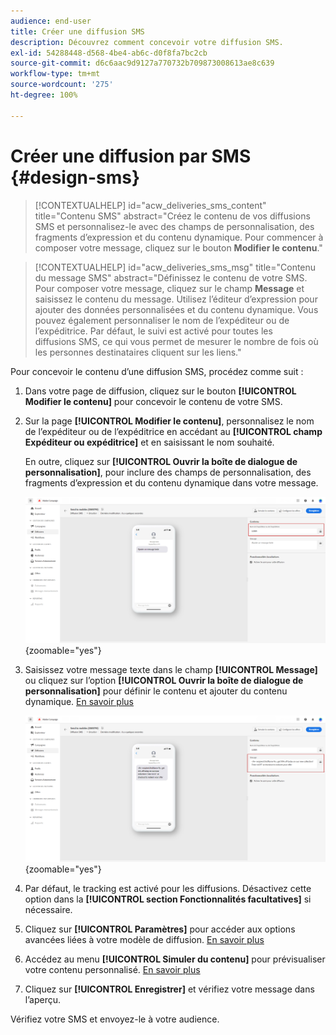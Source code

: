 ```yaml
---
audience: end-user
title: Créer une diffusion SMS
description: Découvrez comment concevoir votre diffusion SMS.
exl-id: 54288448-d568-4be4-ab6c-d0f8fa7bc2cb
source-git-commit: d6c6aac9d9127a770732b709873008613ae8c639
workflow-type: tm+mt
source-wordcount: '275'
ht-degree: 100%

---
```


# Créer une diffusion par SMS {#design-sms}

>[!CONTEXTUALHELP]
>id="acw_deliveries_sms_content"
>title="Contenu SMS"
>abstract="Créez le contenu de vos diffusions SMS et personnalisez-le avec des champs de personnalisation, des fragments d’expression et du contenu dynamique. Pour commencer à composer votre message, cliquez sur le bouton **Modifier le contenu**."

>[!CONTEXTUALHELP]
>id="acw_deliveries_sms_msg"
>title="Contenu du message SMS"
>abstract="Définissez le contenu de votre SMS. Pour composer votre message, cliquez sur le champ **Message** et saisissez le contenu du message. Utilisez l’éditeur d’expression pour ajouter des données personnalisées et du contenu dynamique. Vous pouvez également personnaliser le nom de l’expéditeur ou de l’expéditrice. Par défaut, le suivi est activé pour toutes les diffusions SMS, ce qui vous permet de mesurer le nombre de fois où les personnes destinataires cliquent sur les liens."

Pour concevoir le contenu d’une diffusion SMS, procédez comme suit :

1. Dans votre page de diffusion, cliquez sur le bouton **[!UICONTROL Modifier le contenu]** pour concevoir le contenu de votre SMS.

1. Sur la page **[!UICONTROL Modifier le contenu]**, personnalisez le nom de l’expéditeur ou de l’expéditrice en accédant au **[!UICONTROL champ Expéditeur ou expéditrice]** et en saisissant le nom souhaité.

   En outre, cliquez sur **[!UICONTROL Ouvrir la boîte de dialogue de personnalisation]**, pour inclure des champs de personnalisation, des fragments d’expression et du contenu dynamique dans votre message.

   ![Capture d’écran montrant la page Modifier le contenu avec les options permettant de personnaliser le nom de l’expéditeur et d’ajouter des champs de personnalisation](assets/sms_content_1.png){zoomable="yes"}

1. Saisissez votre message texte dans le champ **[!UICONTROL Message]** ou cliquez sur l’option **[!UICONTROL Ouvrir la boîte de dialogue de personnalisation]** pour définir le contenu et ajouter du contenu dynamique. [En savoir plus](../personalization/gs-personalization.md)

   ![Capture d’écran montrant le champ Message avec les options permettant d’ajouter du contenu dynamique](assets/sms_content_2.png){zoomable="yes"}

1. Par défaut, le tracking est activé pour les diffusions. Désactivez cette option dans la **[!UICONTROL section Fonctionnalités facultatives]** si nécessaire.

1. Cliquez sur **[!UICONTROL Paramètres]** pour accéder aux options avancées liées à votre modèle de diffusion. [En savoir plus](../advanced-settings/delivery-settings.md)

1. Accédez au menu **[!UICONTROL Simuler du contenu]** pour prévisualiser votre contenu personnalisé. [En savoir plus](send-sms.md#preview-sms)

1. Cliquez sur **[!UICONTROL Enregistrer]** et vérifiez votre message dans l’aperçu.

Vérifiez votre SMS et envoyez-le à votre audience.